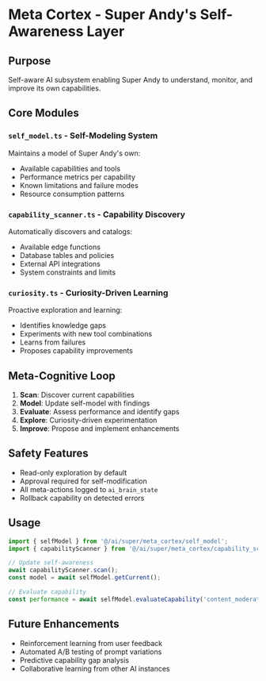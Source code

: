 # Meta Cortex - Super Andy's Self-Awareness Layer

## Purpose
Self-aware AI subsystem enabling Super Andy to understand, monitor, and improve its own capabilities.

## Core Modules

### `self_model.ts` - Self-Modeling System
Maintains a model of Super Andy's own:
- Available capabilities and tools
- Performance metrics per capability
- Known limitations and failure modes
- Resource consumption patterns

### `capability_scanner.ts` - Capability Discovery
Automatically discovers and catalogs:
- Available edge functions
- Database tables and policies
- External API integrations
- System constraints and limits

### `curiosity.ts` - Curiosity-Driven Learning
Proactive exploration and learning:
- Identifies knowledge gaps
- Experiments with new tool combinations
- Learns from failures
- Proposes capability improvements

## Meta-Cognitive Loop
1. **Scan**: Discover current capabilities
2. **Model**: Update self-model with findings
3. **Evaluate**: Assess performance and identify gaps
4. **Explore**: Curiosity-driven experimentation
5. **Improve**: Propose and implement enhancements

## Safety Features
- Read-only exploration by default
- Approval required for self-modification
- All meta-actions logged to `ai_brain_state`
- Rollback capability on detected errors

## Usage
```typescript
import { selfModel } from '@/ai/super/meta_cortex/self_model';
import { capabilityScanner } from '@/ai/super/meta_cortex/capability_scanner';

// Update self-awareness
await capabilityScanner.scan();
const model = await selfModel.getCurrent();

// Evaluate capability
const performance = await selfModel.evaluateCapability('content_moderation');
```

## Future Enhancements
- Reinforcement learning from user feedback
- Automated A/B testing of prompt variations
- Predictive capability gap analysis
- Collaborative learning from other AI instances
